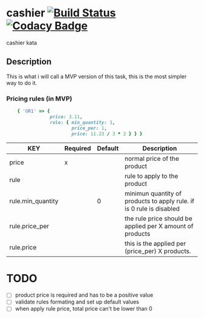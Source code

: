 # cashier [![Build Status](https://travis-ci.com/argami/cashier.svg?branch=main)](https://travis-ci.com/argami/cashier) [![Codacy Badge](https://app.codacy.com/project/badge/Grade/3d38e40e3fb649f18b713a8e5e6adbf7)](https://www.codacy.com/gh/argami/cashier/dashboard?utm_source=github.com&amp;utm_medium=referral&amp;utm_content=argami/cashier&amp;utm_campaign=Badge_Grade)
cashier kata

## Description

This is what i will call a MVP version of this task, this is the most simpler way to do it.

### Pricing rules (in MVP)

```ruby
    { 'GR1' => { 
                price: 3.11,
                rule: { min_quantity: 3, 
                        price_per: 1, 
                        price: 11.23 / 3 * 2 } } }
```

KEY | Required | Default | Description
------------ | ------------ | ------------ | -------------
price | x | | normal price of the product
rule | || rule to apply to the product
rule.min_quantity || 0 | minimun quantity of products to apply rule. if is 0 rule is disabled
rule.price_per ||| the rule price should be applied per X amount of products
rule.price ||| this is the applied per (price_per) X products.


# TODO

- [ ] product price is required and has to be a positive value
- [ ] validate rules formating and set up default values
- [ ] when apply rule price, total price can't be lower than 0
